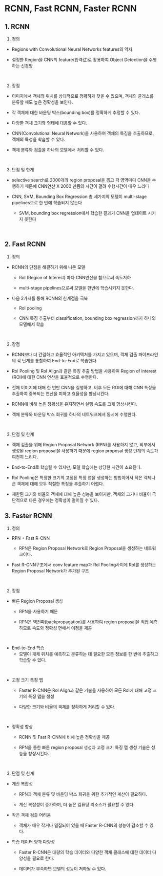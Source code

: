 RCNN, Fast RCNN, Faster RCNN
=================================

## 1. RCNN

1. 정의

* Regions with Convolutional Neural Networks features의 약자

* 설정한 Region을 CNN의 feature(입력값)로 활용하여 Object Detection을 수행하는 신경망

<br>


2. 장점

* 이미지에서 객체의 위치를 상대적으로 정확하게 찾을 수 있으며, 객체의 클래스를 분류할 때도 높은 정확성을 보인다.

* 각 객체에 대한 바운딩 박스(bounding box)를 정확하게 추정할 수 있다.

* 다양한 객체 크기와 형태에 대응할 수 있다.

* CNN(Convolutional Neural Network)을 사용하여 객체의 특징을 추출하므로, 객체의 특성을 학습할 수 있다.

* 객체 분류와 검출을 하나의 모델에서 처리할 수 있다.
<br>


3. 단점 및 한계

* selective search로 2000개의 region proposal을 뽑고 각 영역마다 CNN을 수행하기 때문에
CNN연산 X 2000 만큼의 시간이 걸려 수행시간이 매우 느리다

* CNN, SVM, Bounding Box Regression 총 세가지의 모델이 multi-stage pipelines으로 한 번에 학습되지 않는다
    * SVM, bounding box regression에서 학습한 결과가 CNN을 업데이트 시키지 못한다

<br>

## 2. Fast RCNN

1. 정의

* RCNN의 단점을 해결하기 위해 나온 모델

    * RoI (Region of Interest) 마다 CNN연산을 함으로써 속도저하

    * multi-stage pipelines으로써 모델을 한번에 학습시키지 못한다.

* 다음 2가지를 통해 RCNN의 한계점을 극복

    * RoI pooling

    * CNN 특징 추출부터 classification, bounding box regression까지 하나의 모델에서 학습

<br>

2. 장점

* RCNN보다 더 간결하고 효율적인 아키텍처를 가지고 있으며, 객체 검출 파이프라인의 각 단계를 통합하여 End-to-End로 학습한다.

* RoI Pooling 및 RoI Align과 같은 특징 추출 방법을 사용하여 Region of Interest (ROI)에 대한 CNN 연산을 효율적으로 수행한다.

* 전체 이미지에 대해 한 번만 CNN을 실행하고, 이후 모든 ROI에 대해 CNN 특징을 추출하여 중복되는 연산을 피하고 효율성을 향상시킨다.

* RCNN에 비해 높은 정확성을 유지하면서 실행 속도를 크게 향상시킨다.

* 객체 분류와 바운딩 박스 회귀를 하나의 네트워크에서 동시에 수행한다.

<br>

3. 단점 및 한계

* 객체 검출을 위해 Region Proposal Network (RPN)를 사용하지 않고, 외부에서 생성된 region proposal을 사용하기 때문에 region proposal 생성 단계의 속도가 여전히 느리다.

* End-to-End로 학습될 수 있지만, 모델 학습에는 상당한 시간이 소요된다.

* RoI Pooling은 특정한 크기의 고정된 특징 맵을 생성하는 방법이어서 작은 객체나 큰 객체에 대해 모두 적절한 특징을 추출하기 어렵다.

* 제한된 크기와 비율의 객체에 대해 높은 성능을 보이지만, 객체의 크기나 비율이 극단적으로 다른 경우에는 정확성이 떨어질 수 있다.


## 3. Faster RCNN

1. 정의

* RPN + Fast R-CNN
    * RPN은 Region Proposal Network로 Region Proposal을 생성하는 네트워크이다.

* Fast R-CNN구조에서 conv feature map과 RoI Pooling사이에 RoI를 생성하는 Region Proposal Network가 추가된 구조
<br>

2. 장점

* 빠른 Region Proposal 생성
    * RPN을 사용하기 때문

    * RPN은 역전파(backpropagation)를 사용하여 region proposal을 직접 예측하므로 속도와 정확성 면에서 이점을 제공
<br>

* End-to-End 학습
    * 모델이 개체 위치를 예측하고 분류하는 데 필요한 모든 정보를 한 번에 추출하고 학습할 수 있다.

<br>

* 고정 크기 특징 맵
    * Faster R-CNN은 RoI Align과 같은 기술을 사용하여 모든 RoI에 대해 고정 크기의 특징 맵을 생성

    * 다양한 크기와 비율의 객체를 정확하게 처리할 수 있다.

<br>

* 정확성 향상

    * RCNN 및 Fast R-CNN에 비해 높은 정확성을 제공

    * RPN을 통한 빠른 region proposal 생성과 고정 크기 특징 맵 생성 기술은 성능을 향상시킨다.

<br>

3. 단점 및 한계

* 계산 복잡성

    * RPN과 객체 분류 및 바운딩 박스 회귀을 위한 추가적인 계산이 필요하다.

    * 계산 복잡성이 증가하며, 더 높은 컴퓨팅 리소스가 필요할 수 있다.

* 작은 객체 검출 어려움

    * 객체가 매우 작거나 밀집되어 있을 때 Faster R-CNN의 성능이 감소할 수 있다.

* 학습 데이터 양과 다양성

    * Faster R-CNN은 대량의 학습 데이터와 다양한 객체 클래스에 대한 데이터 다양성을 필요로 한다.

    * 데이터가 부족하면 모델의 성능이 저하될 수 있다.

